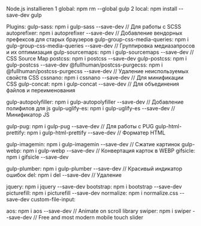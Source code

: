 Node.js installieren
1 global: npm rm --global gulp
2 local: npm install --save-dev gulp

Plugins:
gulp-sass:                    npm i gulp-sass --save-dev                    // Для работы с SCSS
autoprefixer:                 npm i autoprefixer --save-dev                 // Добавление вендорных префексов для старых браузеров
gulp-group-css-media-queries: npm i gulp-group-css-media-queries --save-dev // Группировка медиазапросов и их оптимизация
gulp-sourcemaps:              npm i gulp-sourcemaps --save-dev              // CSS Source Map
postcss:                      npm i postcss --save-dev
gulp-postcss:                 npm i gulp-postcss --save-dev
@fullhuman/postcss-purgecss:  npm i @fullhuman/postcss-purgecss --save-dev  // Удаление неиспользуемых свойств CSS
cssnano:                      npm i cssnano --save-dev                      // Для минификации CSS
gulp-concat:                  npm i gulp-concat --save-dev                  // Для объединения файлов и переименования

gulp-autopolyfiller:          npm i gulp-autopolyfiller --save-dev          // Добавление полифилов для js
gulp-uglify-es:               npm i gulp-uglify-es --save-dev               // Минификатор JS

gulp-pug:                     npm i gulp-pug --save-dev                     // Для работы с PUG
gulp-html-prettify:           npm i gulp-html-prettify --save-dev           // Форматер HTML

gulp-imagemin:                npm i gulp-imagemin --save-dev               	// Сжатие картинок
gulp-webp:                    npm i gulp-webp --save-dev                    // Конвертация карток в WEBP
gifsicle:                     npm i gifsicle --save-dev

gulp-plumber:                 npm i gulp-plumber --save-dev                 // Красивый индикатор ошибок
del:                          npm i del --save-dev                          // Удаление



jquery: npm i jquery --save-dev
bootstrap: npm i bootstrap --save-dev
picturefill: npm i picturefill --save-dev
normalize: npm i normalize.css --save-dev
custom-file-input:

aos: npm i aos --save-dev       // Animate on scroll library
swiper: npm i swiper --save-dev // Free and most modern mobile touch slider
